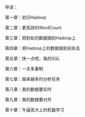 导读：

第一章：初识Hadoop

第二章：更高效的WordCount

第三章：把别处的数据搞到Hadoop上

第四章：把Hadoop上的数据搞到别处去

第五章：快一点吧，我的SQL

第六章：一夫多妻制

第七章：越来越多的分析任务

第八章：我的数据要实时

第九章：我的数据要对外

第十章：牛逼高大上的机器学习